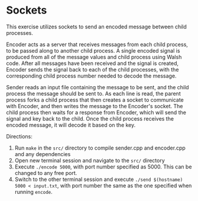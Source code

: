 # Sockets

This exercise utilizes sockets to send an encoded message between child processes.

Encoder acts as a server that receives messages from each child process, to be passed along to another child process. A single encoded signal is produced from all of the message values and child process using Walsh code. After all messages have been received and the signal is created, Encoder sends the signal back to each of the child processes, with the corresponding child process number needed to decode the message.

Sender reads an input file containing the message to be sent, and the child process the message should be sent to. As each line is read, the parent process forks a child process that then creates a socket to communicate with Encoder, and then writes the message to the Encoder's socket. The child process then waits for a response from Encoder, which will send the signal and key back to the child. Once the child process receives the encoded message, it will decode it based on the key.

Directions:
1. Run `make` in the `src/` directory to compile sender.cpp and encoder.cpp and any dependencies
2. Open new terminal session and navigate to the `src/` directory
3. Execute `./encode 5000`, with port number specified as 5000. This can be changed to any free port.
4. Switch to the other terminal session and execute `./send $(hostname) 5000 < input.txt`, with port number the same as the one specified when running `encode`.
